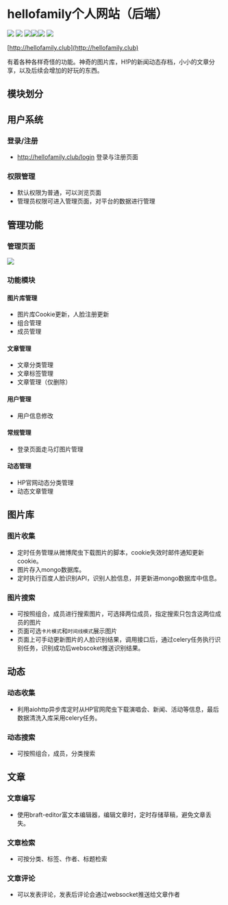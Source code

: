 # hellofamily个人网站（后端）
![](https://img.shields.io/badge/version-2.0-%23E5457D) ![](https://img.shields.io/pypi/v/Django/3.0.3?label=Django) ![](https://img.shields.io/pypi/v/celery/4.4.1?label=celery)![](https://img.shields.io/pypi/v/djangorestframework?label=djangorestframework)![](https://img.shields.io/pypi/v/channels?label=channels) ![](https://img.shields.io/pypi/v/aiohttp/3.6.2?label=aiohttp) 

[http://hellofamily.club](http://hellofamily.club)

有着各种各样奇怪的功能。神奇的图片库，H!P的新闻动态存档，小小的文章分享，以及后续会增加的好玩的东西。

## 模块划分

## 用户系统

### 登录/注册

- http://hellofamily.club/login 登录与注册页面

### 权限管理

- 默认权限为普通，可以浏览页面
- 管理员权限可进入管理页面，对平台的数据进行管理

## 管理功能

### 管理页面

![](http://cdn.hellofamily.club/Jietu20200418-1706052x.jpg)

### 功能模块

#### 图片库管理

- 图片库Cookie更新，人脸注册更新
- 组合管理
- 成员管理

#### 文章管理

- 文章分类管理
- 文章标签管理
- 文章管理（仅删除）

#### 用户管理

- 用户信息修改

#### 常规管理

- 登录页面走马灯图片管理

#### 动态管理

- HP官网动态分类管理
- 动态文章管理



## 图片库

### 图片收集

- 定时任务管理从微博爬虫下载图片的脚本，cookie失效时邮件通知更新cookie。
- 图片存入mongo数据库。
- 定时执行百度人脸识别API，识别人脸信息，并更新进mongo数据库中信息。

### 图片搜索

- 可按照组合，成员进行搜索图片，可选择两位成员，指定搜索只包含这两位成员的图片
- 页面可选`卡片模式`和`时间线模式`展示图片
- 页面上可手动更新图片的人脸识别结果，调用接口后，通过celery任务执行识别任务，识别成功后webscoket推送识别结果。

## 动态

### 动态收集

- 利用aiohttp异步库定时从HP官网爬虫下载演唱会、新闻、活动等信息，最后数据清洗入库采用celery任务。

### 动态搜索

- 可按照组合，成员，分类搜索

## 文章

### 文章编写

- 使用braft-editor富文本编辑器，编辑文章时，定时存储草稿，避免文章丢失。

### 文章检索

- 可按分类、标签、作者、标题检索

### 文章评论

- 可以发表评论，发表后评论会通过websocket推送给文章作者